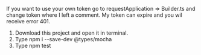If you want to use your own token go to requestApplication => Builder.ts and change token where I left a comment. My token can expire and you wil receive error 401.
1. Download this project and open it in terminal.
2. Type npm i --save-dev @types/mocha
3. Type npm test

